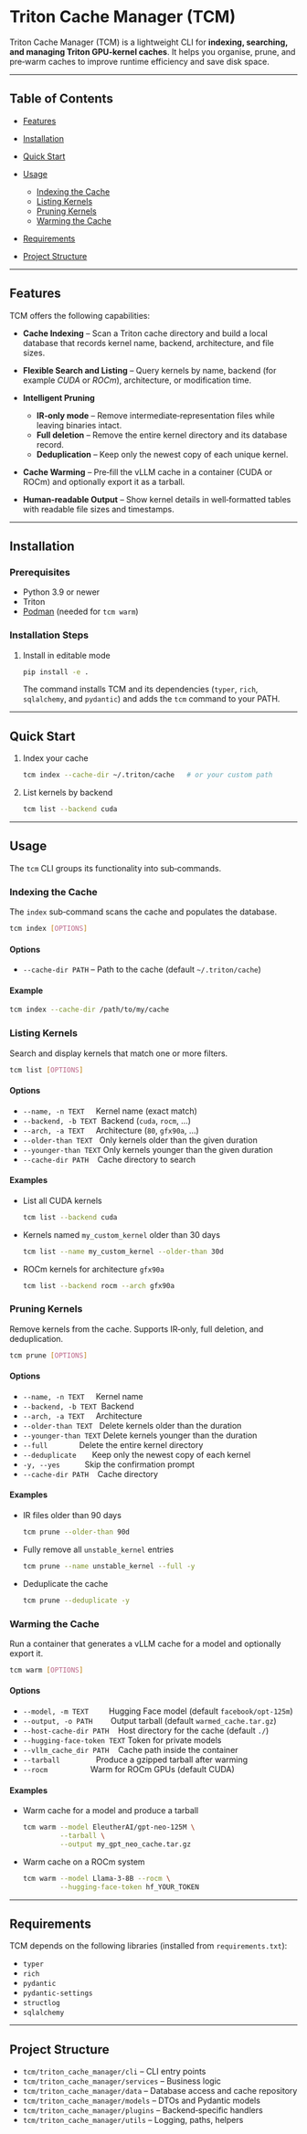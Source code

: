 # Triton Cache Manager (TCM)

Triton Cache Manager (TCM) is a lightweight CLI for **indexing, searching, and
managing Triton GPU‑kernel caches**. It helps you organise, prune, and pre‑warm
caches to improve runtime efficiency and save disk space.

---

## Table of Contents

* [Features](#features)
* [Installation](#installation)
* [Quick Start](#quick-start)
* [Usage](#usage)

  * [Indexing the Cache](#indexing-the-cache)
  * [Listing Kernels](#listing-kernels)
  * [Pruning Kernels](#pruning-kernels)
  * [Warming the Cache](#warming-the-cache)
* [Requirements](#requirements)
* [Project Structure](#project-structure)

---

## Features

TCM offers the following capabilities:

* **Cache Indexing** – Scan a Triton cache directory and build a local
  database that records kernel name, backend, architecture, and file sizes.
* **Flexible Search and Listing** – Query kernels by name, backend (for
  example *CUDA* or *ROCm*), architecture, or modification time.
* **Intelligent Pruning**

  * **IR‑only mode** – Remove intermediate‑representation files while leaving
    binaries intact.
  * **Full deletion** – Remove the entire kernel directory and its database
    record.
  * **Deduplication** – Keep only the newest copy of each unique kernel.
* **Cache Warming** – Pre‑fill the vLLM cache in a container (CUDA or ROCm) and
  optionally export it as a tarball.
* **Human‑readable Output** – Show kernel details in well‑formatted tables with
  readable file sizes and timestamps.

---

## Installation

### Prerequisites

* Python 3.9 or newer
* Triton
* [Podman](https://podman.io/) (needed for `tcm warm`)

### Installation Steps

1. Install in editable mode

   ```bash
   pip install -e .
   ```

   The command installs TCM and its dependencies (`typer`, `rich`, `sqlalchemy`,
   and `pydantic`) and adds the `tcm` command to your PATH.

---

## Quick Start

1. Index your cache

   ```bash
   tcm index --cache-dir ~/.triton/cache   # or your custom path
   ```

2. List kernels by backend

   ```bash
   tcm list --backend cuda
   ```

---

## Usage

The `tcm` CLI groups its functionality into sub‑commands.

### Indexing the Cache

The `index` sub‑command scans the cache and populates the database.

```bash
tcm index [OPTIONS]
```

#### Options

* `--cache-dir PATH` – Path to the cache (default `~/.triton/cache`)

#### Example

```bash
tcm index --cache-dir /path/to/my/cache
```

### Listing Kernels

Search and display kernels that match one or more filters.

```bash
tcm list [OPTIONS]
```

#### Options

* `--name, -n TEXT`     Kernel name (exact match)
* `--backend, -b TEXT`  Backend (`cuda`, `rocm`, …)
* `--arch, -a TEXT`     Architecture (`80`, `gfx90a`, …)
* `--older-than TEXT`   Only kernels older than the given duration
* `--younger-than TEXT` Only kernels younger than the given duration
* `--cache-dir PATH`    Cache directory to search

#### Examples

* List all CUDA kernels

  ```bash
  tcm list --backend cuda
  ```

* Kernels named `my_custom_kernel` older than 30 days

  ```bash
  tcm list --name my_custom_kernel --older-than 30d
  ```

* ROCm kernels for architecture `gfx90a`

  ```bash
  tcm list --backend rocm --arch gfx90a
  ```

### Pruning Kernels

Remove kernels from the cache. Supports IR‑only, full deletion, and
deduplication.

```bash
tcm prune [OPTIONS]
```

#### Options

* `--name, -n TEXT`     Kernel name
* `--backend, -b TEXT`  Backend
* `--arch, -a TEXT`     Architecture
* `--older-than TEXT`   Delete kernels older than the duration
* `--younger-than TEXT` Delete kernels younger than the duration
* `--full`              Delete the entire kernel directory
* `--deduplicate`       Keep only the newest copy of each kernel
* `-y, --yes`           Skip the confirmation prompt
* `--cache-dir PATH`    Cache directory

#### Examples

* IR files older than 90 days

  ```bash
  tcm prune --older-than 90d
  ```

* Fully remove all `unstable_kernel` entries

  ```bash
  tcm prune --name unstable_kernel --full -y
  ```

* Deduplicate the cache

  ```bash
  tcm prune --deduplicate -y
  ```

### Warming the Cache

Run a container that generates a vLLM cache for a model and optionally export
it.

```bash
tcm warm [OPTIONS]
```

#### Options

* `--model, -m TEXT`         Hugging Face model (default `facebook/opt-125m`)
* `--output, -o PATH`        Output tarball (default `warmed_cache.tar.gz`)
* `--host-cache-dir PATH`    Host directory for the cache (default `./`)
* `--hugging-face-token TEXT` Token for private models
* `--vllm_cache_dir PATH`    Cache path inside the container
* `--tarball`                Produce a gzipped tarball after warming
* `--rocm`                   Warm for ROCm GPUs (default CUDA)

#### Examples

* Warm cache for a model and produce a tarball

  ```bash
  tcm warm --model EleutherAI/gpt-neo-125M \
           --tarball \
           --output my_gpt_neo_cache.tar.gz
  ```

* Warm cache on a ROCm system

  ```bash
  tcm warm --model Llama-3-8B --rocm \
           --hugging-face-token hf_YOUR_TOKEN
  ```

---

## Requirements

TCM depends on the following libraries (installed from `requirements.txt`):

* `typer`
* `rich`
* `pydantic`
* `pydantic-settings`
* `structlog`
* `sqlalchemy`

---

## Project Structure

* `tcm/triton_cache_manager/cli` – CLI entry points
* `tcm/triton_cache_manager/services` – Business logic
* `tcm/triton_cache_manager/data` – Database access and cache repository
* `tcm/triton_cache_manager/models` – DTOs and Pydantic models
* `tcm/triton_cache_manager/plugins` – Backend‑specific handlers
* `tcm/triton_cache_manager/utils` – Logging, paths, helpers
